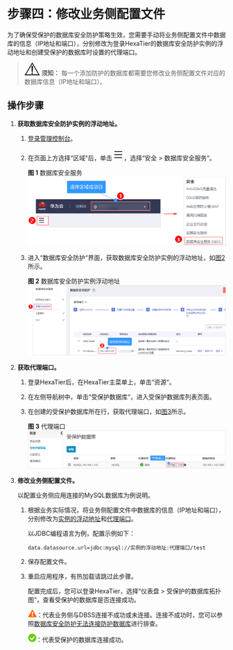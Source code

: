 # 步骤四：修改业务侧配置文件<a name="dbss_01_0271"></a>

为了确保受保护的数据库安全防护策略生效，您需要手动将业务侧配置文件中数据库的信息（IP地址和端口），分别修改为登录HexaTier的数据库安全防护实例的浮动地址和创建受保护的数据库时设置的代理端口。

>![](public_sys-resources/icon-notice.gif) **须知：** 
>每一个添加防护的数据库都需要您修改业务侧配置文件对应的数据库信息（IP地址和端口）。

## 操作步骤<a name="section151731291676"></a>

1.  **获取数据库安全防护实例的浮动地址。**
    1.  [登录管理控制台](https://console.huaweicloud.com/?locale=zh-cn)。
    2.  在页面上方选择“区域“后，单击![](figures/服务列表-4.png)，选择“安全  \>  数据库安全服务“。

        **图 1**  数据库安全服务<a name="fig1545113269121"></a>  
        ![](figures/数据库安全服务.png "数据库安全服务")

    3.  进入“数据库安全防护“界面，获取数据库安全防护实例的浮动地址，如[图2](#fig521693012269)所示。

        **图 2**  数据库安全防护实例浮动地址<a name="fig521693012269"></a>  
        ![](figures/数据库安全防护实例浮动地址.png "数据库安全防护实例浮动地址")


2.  **获取代理端口。**
    1.  登录HexaTier后，在HexaTier主菜单上，单击“资源“。
    2.  在左侧导航树中，单击“受保护数据库“，进入受保护数据库列表页面。
    3.  在创建的受保护数据库所在行，获取代理端口，如[图3](#fig11319142553914)所示。

        **图 3**  代理端口<a name="fig11319142553914"></a>  
        ![](figures/代理端口.png "代理端口")


3.  **修改业务侧配置文件。**

    以配置业务侧应用连接的MySQL数据库为例说明。

    1.  根据业务实际情况，将业务侧配置文件中数据库的信息（IP地址和端口），分别修改为[实例的浮动地址](#fig521693012269)和[代理端口](#fig11319142553914)。

        以JDBC编程语言为例，配置示例如下：

        ```
        data.datasource.url=jdbc:mysql://实例的浮动地址:代理端口/test
        ```

    2.  保存配置文件。
    3.  重启应用程序，有热加载请跳过此步骤。

        配置完成后，您可以登录HexaTier，选择“仪表盘  \>  受保护的数据库拓扑图“，查看受保护的数据库是否连接成功。

        ![](figures/icon-gantanhao.png)：代表业务侧与DBSS连接不成功或未连接。连接不成功时，您可以参照[数据库安全防护无法连接防护数据库](https://support.huaweicloud.com/dbss_faq/dbss_01_0257.html)进行排查。

        ![](figures/icon-jihuo.png)：代表受保护的数据库连接成功。



